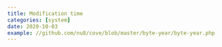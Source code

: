 ```yaml
---
title: Modification time
categories: [system]
date: 2020-10-03
example: //github.com/nu8/cove/blob/master/byte-year/byte-year.php
---
```

